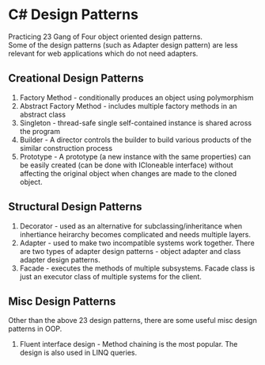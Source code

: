 # C# Design Patterns  
Practicing 23 Gang of Four object oriented design patterns.   
Some of the design patterns (such as Adapter design pattern) are less relevant for web applications which do not need adapters.         
## Creational Design Patterns   
1. Factory Method  - conditionally produces an object using polymorphism   
2. Abstract Factory Method - includes multiple factory methods in an abstract class  
3. Singleton - thread-safe single self-contained instance is shared across the program  
4. Builder - A director controls the builder to build various products of the similar construction process  
5. Prototype - A prototype (a new instance with the same properties) can be easily created (can be done with ICloneable interface) without affecting the original object when changes are made to the cloned object.   

## Structural Design Patterns  
1. Decorator - used as an alternative for subclassing/inheritance when inhertiance heirarchy becomes complicated and needs multiple layers.   
2. Adapter - used to make two incompatible systems work together. There are two types of adapter design patterns - object adapter and class adapter design patterns.   
3. Facade - executes the methods of multiple subsystems. Facade class is just an executor class of multiple systems for the client.  

## Misc Design Patterns  
Other than the above 23 design patterns, there are some useful misc design patterns in OOP.  
1. Fluent interface design - Method chaining is the most popular. The design is also used in LINQ queries.  